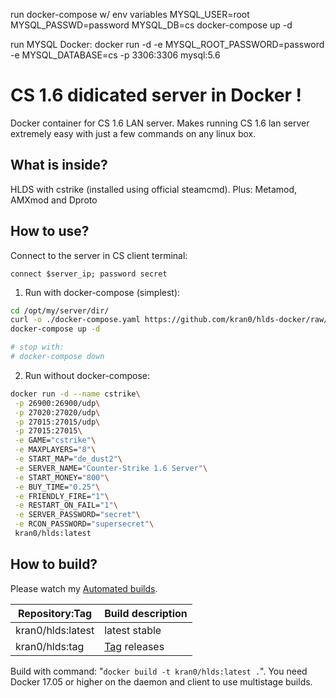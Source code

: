 run docker-compose w/ env variables
MYSQL_USER=root MYSQL_PASSWD=password MYSQL_DB=cs docker-compose up -d

run MYSQL Docker:
docker run -d -e MYSQL_ROOT_PASSWORD=password -e MYSQL_DATABASE=cs -p 3306:3306 mysql:5.6

# CS 1.6 didicated server in Docker !

Docker container for CS 1.6 LAN server.
Makes running CS 1.6 lan server extremely easy with just a few commands on any linux box.

## What is inside?

HLDS with cstrike (installed using official steamcmd).
Plus: Metamod, AMXmod and Dproto

## How to use?

Connect to the server in CS client terminal:

```
connect $server_ip; password secret
```

1. Run with docker-compose (simplest):

```bash
cd /opt/my/server/dir/
curl -o ./docker-compose.yaml https://github.com/kran0/hlds-docker/raw/master/docker-compose.yaml
docker-compose up -d

# stop with:
# docker-compose down
```

2. Run without docker-compose:

```bash
docker run -d --name cstrike\
 -p 26900:26900/udp\
 -p 27020:27020/udp\
 -p 27015:27015/udp\
 -p 27015:27015\
 -e GAME="cstrike"\
 -e MAXPLAYERS="8"\
 -e START_MAP="de_dust2"\
 -e SERVER_NAME="Counter-Strike 1.6 Server"\
 -e START_MONEY="800"\
 -e BUY_TIME="0.25"\
 -e FRIENDLY_FIRE="1"\
 -e RESTART_ON_FAIL="1"\
 -e SERVER_PASSWORD="secret"\
 -e RCON_PASSWORD="supersecret"\
 kran0/hlds:latest
```

## How to build?

Please watch my [Automated builds](https://hub.docker.com/r/kran0/hlds/tags/).

| Repository:Tag    | Build description                                             |
| ----------------- | ------------------------------------------------------------- |
| kran0/hlds:latest | latest stable                                                 |
| kran0/hlds:tag    | [Tag](https://github.com/kran0/hlds-docker/releases) releases |

Build with command: "`docker build -t kran0/hlds:latest .`".
You need Docker 17.05 or higher on the daemon and client to use multistage builds.
